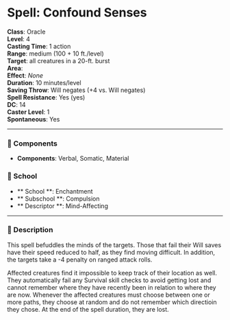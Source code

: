 
# Spell: Confound Senses
**Class**: Oracle  
**Level**: 4  
**Casting Time**: 1 action  
**Range**: medium (100 + 10 ft./level)  
**Target**: all creatures in a 20-ft. burst  
**Area**:   
**Effect**: _None_  
**Duration**: 10 minutes/level  
**Saving Throw**: Will negates (+4 vs. Will negates)  
**Spell Resistance**: Yes (yes)  
**DC**: 14  
**Caster Level**: 1  
**Spontaneous**: Yes

---

### 🔮 Components
- **Components**: Verbal, Somatic, Material

### 🏫 School
- ** School **: Enchantment
- ** Subschool **: Compulsion
- ** Descriptor **: Mind-Affecting
---

### 📜 Description
This spell befuddles the minds of the targets. Those that fail their Will saves have their speed reduced to half, as they find moving difficult. In addition, the targets take a -4 penalty on ranged attack rolls.

Affected creatures find it impossible to keep track of their location as well. They automatically fail any Survival skill checks to avoid getting lost and cannot remember where they have recently been in relation to where they are now. Whenever the affected creatures must choose between one or more paths, they choose at random and do not remember which directioin they chose. At the end of the spell duration, they are lost.
